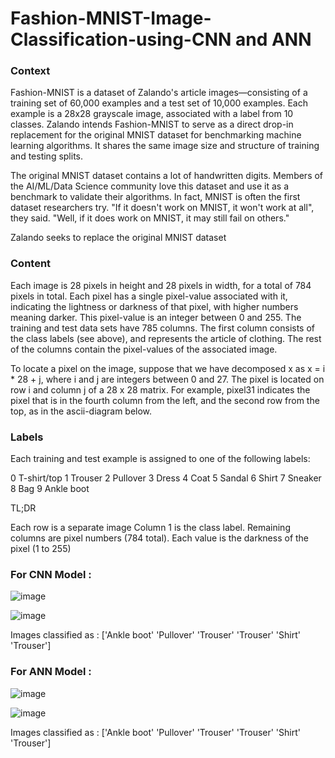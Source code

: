 # Fashion-MNIST-Image-Classification-using-CNN and ANN

### Context
Fashion-MNIST is a dataset of Zalando's article images—consisting of a training set of 60,000 examples and a test set of 10,000 examples. Each example is a 28x28 grayscale image, associated with a label from 10 classes. Zalando intends Fashion-MNIST to serve as a direct drop-in replacement for the original MNIST dataset for benchmarking machine learning algorithms. It shares the same image size and structure of training and testing splits.

The original MNIST dataset contains a lot of handwritten digits. Members of the AI/ML/Data Science community love this dataset and use it as a benchmark to validate their algorithms. In fact, MNIST is often the first dataset researchers try. "If it doesn't work on MNIST, it won't work at all", they said. "Well, if it does work on MNIST, it may still fail on others."

Zalando seeks to replace the original MNIST dataset

### Content
Each image is 28 pixels in height and 28 pixels in width, for a total of 784 pixels in total. Each pixel has a single pixel-value associated with it, indicating the lightness or darkness of that pixel, with higher numbers meaning darker. This pixel-value is an integer between 0 and 255. The training and test data sets have 785 columns. The first column consists of the class labels (see above), and represents the article of clothing. The rest of the columns contain the pixel-values of the associated image.

To locate a pixel on the image, suppose that we have decomposed x as x = i * 28 + j, where i and j are integers between 0 and 27. The pixel is located on row i and column j of a 28 x 28 matrix.
For example, pixel31 indicates the pixel that is in the fourth column from the left, and the second row from the top, as in the ascii-diagram below.


### Labels

Each training and test example is assigned to one of the following labels:

0 T-shirt/top
1 Trouser
2 Pullover
3 Dress
4 Coat
5 Sandal
6 Shirt
7 Sneaker
8 Bag
9 Ankle boot


TL;DR

Each row is a separate image
Column 1 is the class label.
Remaining columns are pixel numbers (784 total).
Each value is the darkness of the pixel (1 to 255)


### For CNN Model :

![image](https://user-images.githubusercontent.com/85127724/146658969-febed1c9-1ca9-482f-a3ac-8a276b90676c.png)


![image](https://user-images.githubusercontent.com/85127724/146658975-2f965858-93f2-46ed-8c52-18f8edc1f28e.png)

Images classified as : ['Ankle boot' 'Pullover' 'Trouser' 'Trouser' 'Shirt' 'Trouser']


### For ANN Model : 

![image](https://user-images.githubusercontent.com/85127724/146086318-b935f43b-3b16-4f62-ab8e-644e9383c006.png)


![image](https://user-images.githubusercontent.com/85127724/146086354-f6e29e6c-d5ce-4617-ad42-f315951e0454.png)

Images classified as : ['Ankle boot' 'Pullover' 'Trouser' 'Trouser' 'Shirt' 'Trouser']
